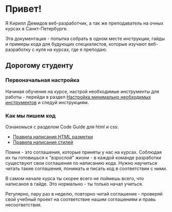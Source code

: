 # Привет!

Я Кирилл Демидов веб-разработчик, а так же преподаватель на очных курсах в Санкт-Петербурге.

Эта документация - попытка собрать в одном месте инструкции, гайды и примеры кода для будующих специалистов, которые изучают веб-разработку с нуля на курсах, где я преподаю.

## Дорогому студенту

### Первоначальная настройка

Начиная обучение на курсе, настрой необходимые инструменты для работы - перейди в раздел [Настройка минимально необходимых инструментов](tools/settings) и следуй инструкциям.

### Как мы пишем код
Ознакомься с разделом Code Guide для html и css:

- [Правила написания HTML разметки](code-guide/02_html)
- [Правила написания стилей](code-guide/03_css)

Помни - это соглашения, которые приняты у нас на курсах. Соблюдая их ты готовишься к "взрослой" жизни - в каждой команде разработки существуют свои соглашения по написанию кода. Нужно научиться читать такие соглашения, понимать и писать код в соответствии с ними.

В самом начале курса ты скорее всего не поймешь всего, что написаное в гайде. Это нормально - ты только начал учиться.

Регулярно, пару раз в неделю, повторно читай соглашение - проверяй свой учебный проект на соответствие нашим соглашениям и правь несоответствия.
